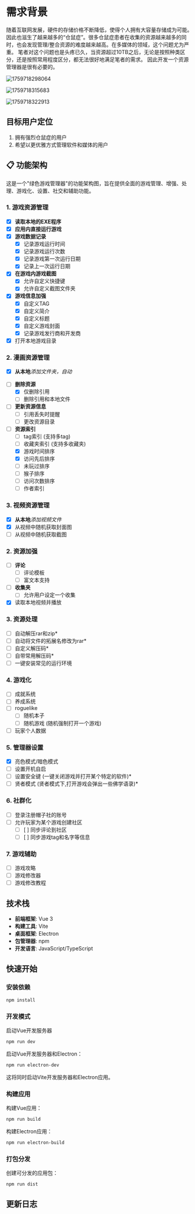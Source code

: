 # 需求背景

随着互联网发展，硬件的存储价格不断降低，使得个人拥有大容量存储成为可能。因此也滋生了越来越多的“仓鼠症”。很多仓鼠症患者在收集的资源越来越多的同时，也会发现管理/整合资源的难度越来越高。在多媒体的领域，这个问题尤为严重。
笔者对这个问题也是头疼已久，当资源超过10TB之后，无论是按照种类区分，还是按照常用程度区分，都无法很好地满足笔者的需求。
因此开发一个资源管理器是很有必要的。

![1759718298064](image/README/1759718298064.png)

![1759718315683](image/README/1759718315683.png)

![1759718322913](image/README/1759718322913.png)

## 目标用户定位

1. 拥有强烈仓鼠症的用户
2. 希望以更优雅方式管理软件和媒体的用户

## 📋 功能架构

这是一个"绿色游戏管理器"的功能架构图，旨在提供全面的游戏管理、增强、处理、游戏化、设置、社交和辅助功能。

### 1. 游戏资源管理

- [X] **读取本地的EXE程序**
- [X] **应用内直接运行游戏**
- [X] **游戏数据记录**
  - [X] 记录游戏运行时间
  - [X] 记录游戏运行次数
  - [X] 记录游戏第一次运行日期
  - [X] 记录上一次运行日期
- [X] **在游戏内游戏截图**
  - [X] 允许自定义快捷键
  - [X] 允许自定义截图文件夹
- [X] **游戏信息加强**
  - [X] 自定义TAG
  - [X] 自定义简介
  - [X] 自定义标题
  - [X] 自定义游戏封面
  - [X] 记录游戏发行商和开发商
- [X] 打开本地游戏目录

### 2. 漫画资源管理

* [X] **从本地***添加文件夹，自动*

- [ ] **删除资源**
  - [X] 仅删除引用
  - [ ] 删除引用和本地文件
- [ ] **更新资源信息**
  - [ ] 引用丢失时提醒
  - [ ] 更改资源目录
- [ ] **资源索引**
  - [ ] tag索引 (支持多tag)
  - [ ] 收藏夹索引 (支持多收藏夹)
  - [X] 游戏时间排序
  - [X] 访问先后排序
  - [ ] 未玩过排序
  - [ ] 猴子排序
  - [ ] 访问次数排序
  - [ ] 作者索引

### 3. 视频资源管理

* [X] **从本地***添加视频文件*
* [X] 从视频中随机获取封面图
* [ ] 从视频中随机获取截图

### 2. 资源加强

- [ ] **评论**
  - [ ] 评论模板
  - [ ] 富文本支持
- [ ] **收集夹**
  - [ ] 允许用户设定一个收集
- [X] 读取本地视频并播放

### 3. 资源处理

- [ ] 自动解压rar和zip*
- [ ] 自动将文件的拓展名修改为rar*
- [ ] 自定义解压码*
- [ ] 自带常用解压码*
- [ ] 一键安装常见的运行环境

### 4. 游戏化

- [ ] 成就系统
- [ ] 养成系统
- [ ] roguelike
  - [ ] 随机本子
  - [ ] 随机游戏 (随机强制打开一个游戏)
- [ ] 玩家个人数据

### 5. 管理器设置

- [X] 亮色模式/暗色模式
- [ ] 设置开机自启
- [ ] 设置安全键 (一键关闭游戏并打开某个特定的软件)*
- [ ] 贤者模式 (贤者模式下,打开游戏会弹出一些佛学语录)*

### 6. 社群化

- [ ] 登录注册帽子社的账号
- [ ] 允许玩家为某个游戏创建社区
  - [ ] [ ] 同步评论到社区
  - [ ] [ ] 同步游戏tag和名字等信息

### 7. 游戏辅助

- [ ] 游戏攻略
- [ ] 游戏修改器
- [ ] 游戏修改教程

## 技术栈

- **前端框架**: Vue 3
- **构建工具**: Vite
- **桌面框架**: Electron
- **包管理器**: npm
- **开发语言**: JavaScript/TypeScript

## 快速开始

### 安装依赖

```bash
npm install
```

### 开发模式

启动Vue开发服务器

```bash
npm run dev
```

启动Vue开发服务器和Electron：

```bash
npm run electron-dev
```

这将同时启动Vite开发服务器和Electron应用。

### 构建应用

构建Vue应用：

```bash
npm run build
```

构建Electron应用：

```bash
npm run electron-build
```

### 打包分发

创建可分发的应用包：

```bash
npm run dist
```

## 更新日志
